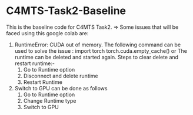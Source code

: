 # C4MTS-Task2-Baseline
This is the baseline code for C4MTS Task2.
=> Some issues that will be faced using this google colab are:
   1. RuntimeError: CUDA out of memory. The following command can be used to solve the issue :
      import torch
      torch.cuda.empty_cache()
      or 
      The runtime can be deleted and started again.
      Steps to clear delete and restart runtime:-
      1. Go to Runtime option 
      2. Disconnect and delete runtime
      3. Restart Runtime
   2. Switch to GPU can be done as follows
      1. Go to Runtime option
      2. Change Runtime type 
      3. Switch to GPU
   
